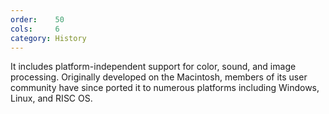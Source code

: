 ```yaml
---
order:    50
cols:     6
category: History
---
```

It includes platform-independent support for color, sound, and image processing.
Originally developed on the Macintosh, members of its user community have since ported it
to numerous platforms including Windows, Linux, and RISC OS.

